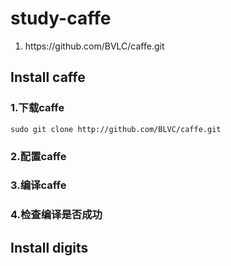 # study-caffe
<ol>
<li>https://github.com/BVLC/caffe.git</li>
</ol>

## Install caffe
### 1.下载caffe
```
sudo git clone http://github.com/BLVC/caffe.git
```
### 2.配置caffe
### 3.编译caffe
### 4.检查编译是否成功
## Install digits

